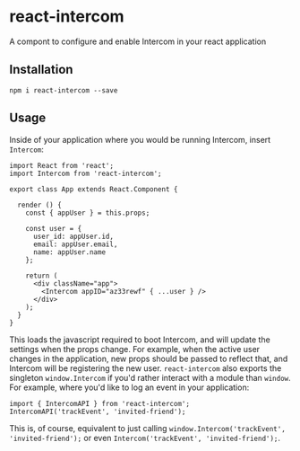 # react-intercom
A compont to configure and enable Intercom in your react application

## Installation
```
npm i react-intercom --save
```

## Usage
Inside of your application where you would be running Intercom, insert `Intercom`:
```
import React from 'react';
import Intercom from 'react-intercom';

export class App extends React.Component {

  render () {
    const { appUser } = this.props;
    
    const user = {
      user_id: appUser.id,
      email: appUser.email,
      name: appUser.name
    };

    return (
      <div className="app">
        <Intercom appID="az33rewf" { ...user } />
      </div>
    );
  }
}
```
This loads the javascript required to boot Intercom, and will update the settings when the props change. For example, when the active user changes in the application, new props should be passed to reflect that, and Intercom will be registering the new user. `react-intercom` also exports the singleton `window.Intercom` if you'd rather interact with a module than `window`. For example, where you'd like to log an event in your application:

```
import { IntercomAPI } from 'react-intercom';
IntercomAPI('trackEvent', 'invited-friend');
```

This is, of course, equivalent to just calling `window.Intercom('trackEvent', 'invited-friend');` or even `Intercom('trackEvent', 'invited-friend');`.
